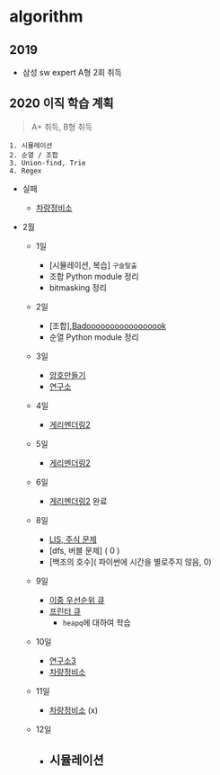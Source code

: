 # algorithm

## 2019
- 삼성 sw expert A형 2회 취득

## 2020 이직 학습 계획
> A+ 취득, B형 취득
```
1. 시뮬레이션
2. 순열 / 조합
3. Union-find, Trie
4. Regex
```
- 실패
    - [차량정비소](https://swexpertacademy.com/main/code/problem/problemDetail.do?contestProbId=AV6c6bgaIuoDFAXy)

- 2월
    - 1일
        - [시뮬레이션, 복습] `구슬탈출`
        - 조합 Python module 정리
        - bitmasking 정리
    - 2일
        - [조합],[Badooooooooooooooook](https://www.acmicpc.net/problem/16988)
        - 순열 Python module 정리
    - 3일
        - [암호만들기](https://www.acmicpc.net/problem/1759)
        - [연구소](https://www.acmicpc.net/problem/14502)

    - 4일
        - [게리멘더링2](https://www.acmicpc.net/problem/17779)
    - 5일
        - [게리멘더링2](https://www.acmicpc.net/problem/17779)
    - 6일
        - [게리멘더링2](https://www.acmicpc.net/problem/17779) 완료
    - 8일
        - [LIS, 주식 문제]( 0 )
        - [dfs, 버블 문제] ( 0 )
        - [백조의 호수]( 파이썬에 시간을 별로주지 않음, 0)
    - 9일
        - [이중 우선순위 큐](https://www.acmicpc.net/problem/7662)
        - [프린터 큐](https://www.acmicpc.net/problem/1966)
            - `heapq`에 대하여 학습
    - 10일        
        - [연구소3](http://boj.kr/17142)
        - [차량정비소](https://swexpertacademy.com/main/code/problem/problemDetail.do?contestProbId=AV6c6bgaIuoDFAXy)
    
    - 11일
        - [차량정비소](https://swexpertacademy.com/main/code/problem/problemDetail.do?contestProbId=AV6c6bgaIuoDFAXy) (x)
    - 12일
        - 시뮬레이션
            - 
        
        